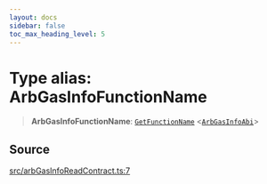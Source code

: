 ```yaml
---
layout: docs
sidebar: false
toc_max_heading_level: 5
---
```


# Type alias: ArbGasInfoFunctionName

> **ArbGasInfoFunctionName**: [`GetFunctionName`](../../types/utils/type-aliases/GetFunctionName.md) \<[`ArbGasInfoAbi`](ArbGasInfoAbi.md)\>

## Source

[src/arbGasInfoReadContract.ts:7](https://github.com/anegg0/arbitrum-orbit-sdk/blob/b24cbe9cd68eb30d18566196d2c909bd4086db10/src/arbGasInfoReadContract.ts#L7)
